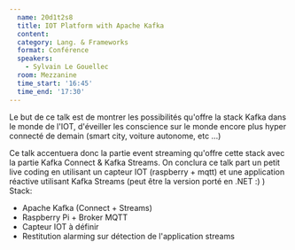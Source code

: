 ```yaml
---
  name: 20d1t2s8
  title: IOT Platform with Apache Kafka
  content:
  category: Lang. & Frameworks
  format: Conférence
  speakers: 
    - Sylvain Le Gouellec
  room: Mezzanine
  time_start: '16:45'
  time_end: '17:30'
---
```

Le but de ce talk est de montrer les possibilités qu'offre la stack Kafka dans le monde de l'IOT, d'éveiller les conscience sur le monde encore plus hyper connecté de demain (smart city, voiture autonome, etc ...)

Ce talk accentuera donc la partie event streaming qu'offre cette stack avec la partie Kafka Connect & Kafka Streams. On conclura ce talk part un petit live coding en utilisant un capteur IOT (raspberry + mqtt) et une application réactive utilisant Kafka Streams (peut être la version porté en .NET :) ) Stack:
- Apache Kafka (Connect + Streams)
- Raspberry Pi + Broker MQTT
- Capteur IOT à définir
- Restitution alarming sur détection de l'application streams
